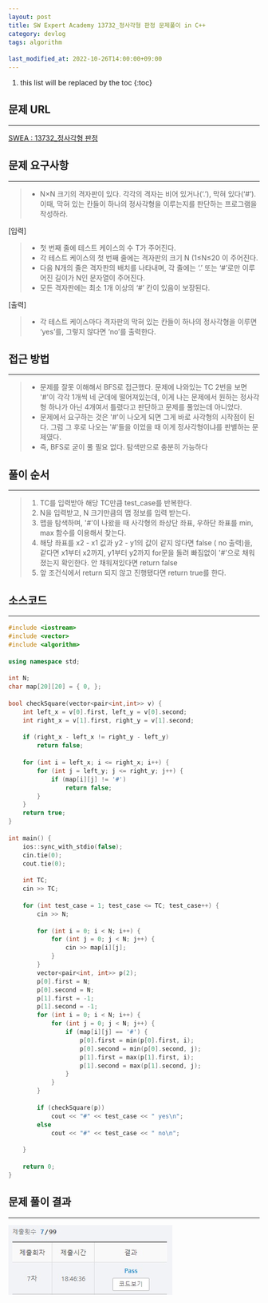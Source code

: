 ```yaml
---
layout: post
title: SW Expert Academy 13732_정사각형 판정 문제풀이 in C++
category: devlog
tags: algorithm

last_modified_at: 2022-10-26T14:00:00+09:00
---
```


1. this list will be replaced by the toc
{:toc}

## 문제 URL
---
[SWEA : 13732_정사각형 판정](https://swexpertacademy.com/main/code/problem/problemDetail.do?problemLevel=3&contestProbId=AX8BAN1qTwoDFARO&categoryId=AX8BAN1qTwoDFARO&categoryType=CODE&problemTitle=&orderBy=FIRST_REG_DATETIME&selectCodeLang=ALL&select-1=3&pageSize=10&pageIndex=1)

## 문제 요구사항
---
> + N×N 크기의 격자판이 있다. 각각의 격자는 비어 있거나(‘.’), 막혀 있다(‘#’). 이때, 막혀 있는 칸들이 하나의 정사각형을 이루는지를 판단하는 프로그램을 작성하라.

[입력]
> + 첫 번째 줄에 테스트 케이스의 수 T가 주어진다.
> + 각 테스트 케이스의 첫 번째 줄에는 격자판의 크기 N (1≤N≤20 이 주어진다. 
> + 다음 N개의 줄은 격자판의 배치를 나타내며, 각 줄에는 ‘.’ 또는 ‘#’로만 이루어진 길이가 N인 문자열이 주어진다. 
> + 모든 격자판에는 최소 1개 이상의 ‘#’ 칸이 있음이 보장된다.

[출력]
> + 각 테스트 케이스마다 격자판의 막혀 있는 칸들이 하나의 정사각형을 이루면 ‘yes’를, 그렇지 않다면 ‘no’를 출력한다.


## 접근 방법
---
> + 문제를 잘못 이해해서 BFS로 접근했다. 문제에 나와있는 TC 2번을 보면 '#'이 각각 1개씩 네 군데에 떨어져있는데, 이게 나는 문제에서 원하는 정사각형 하나가 아닌 4개여서 틀렸다고 판단하고 문제를 풀었는데 아니었다.
> + 문제에서 요구하는 것은 '#'이 나오게 되면 그게 바로 사각형의 시작점이 된다. 그럼 그 후로 나오는 '#'들을 이었을 때 이게 정사각형이냐를 판별하는 문제였다.
> + 즉, BFS로 굳이 풀 필요 없다. 탐색만으로 충분히 가능하다


## 풀이 순서
---
> 1. TC를 입력받아 해당 TC만큼 test_case를 반복한다.
> 2. N을 입력받고, N 크기만큼의 맵 정보를 입력 받는다.
> 3. 맵을 탐색하며, '#'이 나왔을 때 사각형의 좌상단 좌표, 우하단 좌표를 min, max 함수를 이용해서 찾는다.
> 4. 해당 좌표를 x2 - x1 값과 y2 - y1의 값이 같지 않다면 false ( no 출력)을, 같다면 x1부터 x2까지, y1부터 y2까지 for문을 돌려 빠짐없이 '#'으로 채워졌는지 확인한다. 안 채워져있다면 return false
> 5. 앞 조건식에서 return 되지 않고 진행됐다면 return true를 한다. 


## 소스코드
---
~~~c++
#include <iostream>
#include <vector>
#include <algorithm>

using namespace std;

int N;
char map[20][20] = { 0, };

bool checkSquare(vector<pair<int,int>> v) {
	int left_x = v[0].first, left_y = v[0].second;
	int right_x = v[1].first, right_y = v[1].second;

	if (right_x - left_x != right_y - left_y) 
		return false;

	for (int i = left_x; i <= right_x; i++) {
		for (int j = left_y; j <= right_y; j++) {
			if (map[i][j] != '#')
				return false;
		}
	}
	return true;
}

int main() {
	ios::sync_with_stdio(false);
	cin.tie(0);
	cout.tie(0);

	int TC;
	cin >> TC;

	for (int test_case = 1; test_case <= TC; test_case++) {
		cin >> N;

		for (int i = 0; i < N; i++) {
			for (int j = 0; j < N; j++) {
				cin >> map[i][j];
			}
		}
		vector<pair<int, int>> p(2);
		p[0].first = N;
		p[0].second = N;
		p[1].first = -1;
		p[1].second = -1;
		for (int i = 0; i < N; i++) {
			for (int j = 0; j < N; j++) {
				if (map[i][j] == '#') {
					p[0].first = min(p[0].first, i);
					p[0].second = min(p[0].second, j);
					p[1].first = max(p[1].first, i);
					p[1].second = max(p[1].second, j);
				}
			}
		}

		if (checkSquare(p))
			cout << "#" << test_case << " yes\n";
		else
			cout << "#" << test_case << " no\n";

	}

	return 0;
}
~~~

## 문제 풀이 결과
---
<img src="/assets/img/post-img/algorithm/2022-10-26-swea-13732/result.jpg">